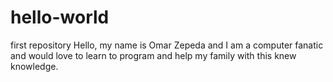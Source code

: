 # hello-world
first repository 
Hello, my name is Omar Zepeda and I am a computer fanatic and would love to learn to program
and help my family with this knew knowledge. 
